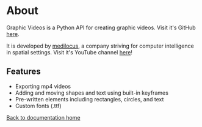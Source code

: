 # About

Graphic Videos is a Python API for creating graphic videos. Visit it's GitHub [here][github].

It is developed by [medilocus][medilocus], a company striving for computer intelligence in spatial settings.
Visit it's YouTube channel [here][youtube]!

## Features

* Exporting mp4 videos
* Adding and moving shapes and text using built-in keyframes
* Pre-written elements including rectangles, circles, and text
* Custom fonts (.ttf)


[Back to documentation home][dochome]

[dochome]: https://medilocus.github.io/graphic_videos/
[medilocus]: https://github.com/medilocus
[github]: https://github.com/medilocus/graphic_videos
[youtube]: https://www.youtube.com/channel/UCX6LfLPwY0OEaL_r7zM-bDQ
